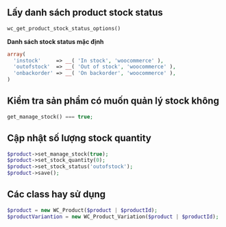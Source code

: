 ## Lấy danh sách product stock status

```php
wc_get_product_stock_status_options()
```
**Danh sách stock status mặc định**

```php
array(
  'instock'     => __( 'In stock', 'woocommerce' ),
  'outofstock'  => __( 'Out of stock', 'woocommerce' ),
  'onbackorder' => __( 'On backorder', 'woocommerce' ),
)
```

## Kiểm tra sản phẩm có muốn quản lý stock không

```php
get_manage_stock() === true;
```

## Cập nhật số lượng stock quantity

```php
$product->set_manage_stock(true); 
$product->set_stock_quantity(0); 
$product->set_stock_status('outofstock');
$product->save();
```
## Các class hay sử dụng

```php
$product = new WC_Product($product | $productId);
$productVariantion = new WC_Product_Variation($product | $productId);
```
